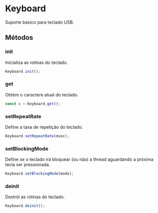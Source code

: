 # Keyboard

Suporte básico para teclado USB.

## Métodos

### init

Inicializa as rotinas do teclado.

```js
Keyboard.init();
```

### get

Obtém o caractere atual do teclado.

```js
const c = Keyboard.get();
```

### setRepeatRate

Define a taxa de repetição do teclado.

```js
Keyboard.setRepeatRate(msec);
```

### setBlockingMode

Define se o teclado irá bloquear (ou não) a thread aguardando a próxima tecla ser pressionada.

```js
Keyboard.setBlockingMode(mode);
```

### deinit

Destrói as rotinas do teclado.

```js
Keyboard.deinit();
```